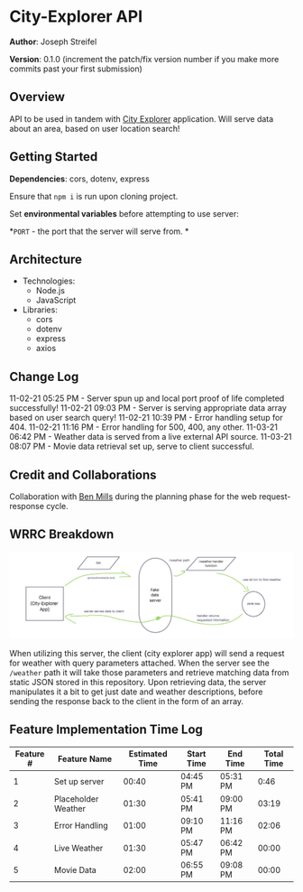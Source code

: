 # City-Explorer API

**Author**: Joseph Streifel

**Version**: 0.1.0 (increment the patch/fix version number if you make more commits past your first submission)

## Overview

API to be used in tandem with [City Explorer](https://city-explorer-js.netlify.app/) application. Will serve data about an area, based on user location search!

## Getting Started

**Dependencies**: cors, dotenv, express

Ensure that `npm i` is run upon cloning project.

Set **environmental variables** before attempting to use server:

  *`PORT` - the port that the server will serve from.
  *

## Architecture

* Technologies:
  * Node.js
  * JavaScript
* Libraries:
  * cors
  * dotenv
  * express
  * axios


## Change Log

11-02-21 05:25 PM - Server spun up and local port proof of life completed successfully!
11-02-21 09:03 PM - Server is serving appropriate data array based on user search query!
11-02-21 10:39 PM - Error handling setup for 404.
11-02-21 11:16 PM - Error handling for 500, 400, any other.
11-03-21 06:42 PM - Weather data is served from a live external API source.
11-03-21 08:07 PM - Movie data retrieval set up, serve to client successful.


## Credit and Collaborations

Collaboration with [Ben Mills](https://github.com/akkanben) during the planning phase for the web request-response cycle.

## WRRC Breakdown

![wrrc sketch](readme-img/11-02-wrrc.png)

When utilizing this server, the client (city explorer app) will send a request for weather with query parameters attached. When the server see the `/weather` path it will take those parameters and retrieve matching data from static JSON stored in this repository. Upon retrieving data, the server manipulates it a bit to get just date and weather descriptions, before sending the response back to the client in the form of an array.

## Feature Implementation Time Log

| Feature # | Feature Name | Estimated Time | Start Time | End Time | Total Time |
|-----------|--------------|----------------|------------|----------|------------|
| 1 | Set up server | 00:40 | 04:45 PM | 05:31 PM | 0:46 |
| 2 | Placeholder Weather | 01:30 | 05:41 PM | 09:00 PM | 03:19 |
| 3 | Error Handling | 01:00 | 09:10 PM | 11:16 PM | 02:06 |
| 4 | Live Weather | 01:30 | 05:47 PM | 06:42 PM | 00:00 |
| 5 | Movie Data | 02:00 | 06:55 PM | 09:08 PM | 00:00 |


